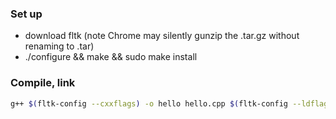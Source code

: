 ### Set up

 - download fltk (note Chrome may silently gunzip the .tar.gz without renaming to .tar)
 - ./configure && make && sudo make install

### Compile, link

``` bash
g++ $(fltk-config --cxxflags) -o hello hello.cpp $(fltk-config --ldflags)
```
